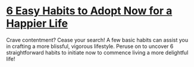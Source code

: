
# [6 Easy Habits to Adopt Now for a Happier Life](https://www.mindhaste.com/t/habits/6-easy-habits-to-adopt-now-for-a-happier-life-470)

Crave contentment? Cease your search! A few basic habits can assist you in crafting a more blissful, vigorous lifestyle. Peruse on to uncover 6 straightforward habits to initiate now to commence living a more delightful life!
    